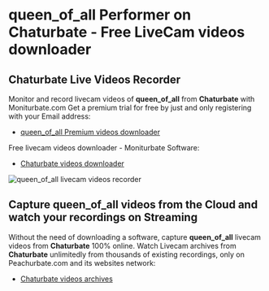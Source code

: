 # queen_of_all Performer on Chaturbate - Free LiveCam videos downloader

## Chaturbate Live Videos Recorder

Monitor and record livecam videos of **queen_of_all** from **Chaturbate** with Moniturbate.com
Get a premium trial for free by just and only registering with your Email address:
* [queen_of_all Premium videos downloader](https://moniturbate.com/request-demo-licence-key.html)

Free livecam videos downloader - Moniturbate Software:
* [Chaturbate videos downloader](https://moniturbate.com/moniturbate-download-software.html)

![queen_of_all livecam videos recorder](https://peachurnet.com/templates/moniturbate-software.png)


## Capture queen_of_all videos from the Cloud and watch your recordings on Streaming

Without the need of downloading a software, capture **queen_of_all** livecam videos from **Chaturbate** 100% online.
Watch Livecam archives from **Chaturbate** unlimitedly from thousands of existing recordings, only on Peachurbate.com and its websites network:
* [Chaturbate videos archives](https://peachurnet.com/)
